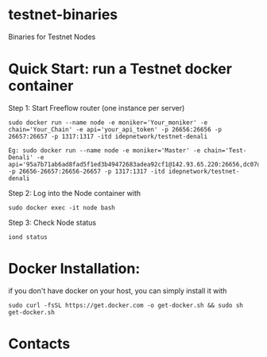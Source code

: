 # testnet-binaries
Binaries for Testnet Nodes



# Quick Start: run a Testnet docker container #

Step 1: Start Freeflow router (one instance per server)
```
sudo docker run --name node -e moniker='Your_moniker' -e chain='Your_Chain' -e api='your_api_token' -p 26656:26656 -p 26657:26657 -p 1317:1317 -itd idepnetwork/testnet-denali

Eg: sudo docker run --name node -e moniker='Master' -e chain='Test-Denali' -e api='95a7b71ab6ad8fad5f1ed3b49472683adea92cf1@142.93.65.220:26656,dc07da4be6ff285a1be2e9501fa92efef248d025@64.225.75.108:26656' -p 26656-26657:26656-26657 -p 1317:1317 -itd idepnetwork/testnet-denali
```

Step 2: Log into the Node container with
```
sudo docker exec -it node bash
```
Step 3: Check Node status
```
iond status
```

# Docker Installation: #
if you don't have docker on your host, you can simply install it with
```
sudo curl -fsSL https://get.docker.com -o get-docker.sh && sudo sh get-docker.sh
```

# Contacts #

